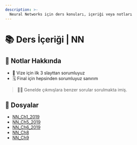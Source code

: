 ```yaml
---
description: >-
  Neural Networks için ders konuları, içeriği veya notları
---
```


# 📚 Ders İçeriği  \| NN

## 📢 Notlar Hakkında

- 📅 Vize için ilk 3 slayttan sorumluyuz
- 🗓️ Final için hepsinden sorumluyuz sanırım

> 🕵️‍♂️ Genelde çıkmışlara benzer sorular sorulmakta imiş.

## 📂 Dosyalar

<!--YPackage.YGitbookIntegration-tarafından-otomatik-oluşturulmuştur-->

- [NN_Ch1_2019](NN_Ch1_2019.pdf)
- [NN_Ch5_2019](NN_Ch5_2019.pdf)
- [NN_Ch6_2019](NN_Ch6_2019.pdf)
- [NN_Ch8](NN_Ch8.pdf)
- [NN_Ch9](NN_Ch9.pdf)

<!--YPackage.YGitbookIntegration-tarafından-otomatik-oluşturulmuştur-->
